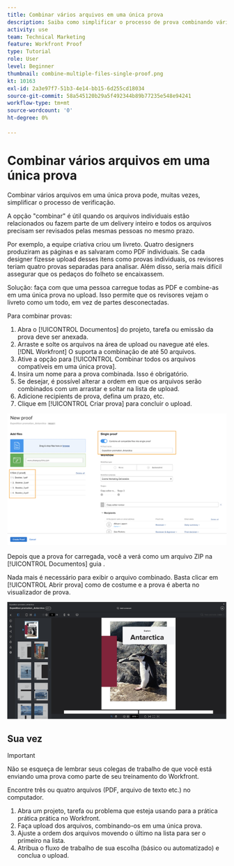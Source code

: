 ```yaml
---
title: Combinar vários arquivos em uma única prova
description: Saiba como simplificar o processo de prova combinando vários arquivos em uma única prova em [!DNL  Workfront].
activity: use
team: Technical Marketing
feature: Workfront Proof
type: Tutorial
role: User
level: Beginner
thumbnail: combine-multiple-files-single-proof.png
kt: 10163
exl-id: 2a3e97f7-51b3-4e14-bb15-6d255cd18034
source-git-commit: 58a545120b29a5f492344b89b77235e548e94241
workflow-type: tm+mt
source-wordcount: '0'
ht-degree: 0%

---
```


# Combinar vários arquivos em uma única prova

Combinar vários arquivos em uma única prova pode, muitas vezes, simplificar o processo de verificação.

A opção &quot;combinar&quot; é útil quando os arquivos individuais estão relacionados ou fazem parte de um delivery inteiro e todos os arquivos precisam ser revisados pelas mesmas pessoas no mesmo prazo.

Por exemplo, a equipe criativa criou um livreto. Quatro designers produziram as páginas e as salvaram como PDF individuais. Se cada designer fizesse upload desses itens como provas individuais, os revisores teriam quatro provas separadas para analisar. Além disso, seria mais difícil assegurar que os pedaços do folheto se encaixassem.

Solução: faça com que uma pessoa carregue todas as PDF e combine-as em uma única prova no upload. Isso permite que os revisores vejam o livreto como um todo, em vez de partes desconectadas.

Para combinar provas:

1. Abra o [!UICONTROL Documentos] do projeto, tarefa ou emissão da prova deve ser anexada.
2. Arraste e solte os arquivos na área de upload ou navegue até eles. [!DNL Workfront] O suporta a combinação de até 50 arquivos.
3. Ative a opção para [!UICONTROL Combinar todos os arquivos compatíveis em uma única prova].
4. Insira um nome para a prova combinada. Isso é obrigatório.
5. Se desejar, é possível alterar a ordem em que os arquivos serão combinados com um arrastar e soltar na lista de upload.
6. Adicione recipients de prova, defina um prazo, etc.
7. Clique em [!UICONTROL Criar prova] para concluir o upload.

![Uma imagem da [!UICONTROL Nova prova] com a lista de arquivos carregados e [!UICONTROL Prova única] seções destacadas.](assets/combine-proofs.png)

Depois que a prova for carregada, você a verá como um arquivo ZIP na [!UICONTROL Documentos] guia .

Nada mais é necessário para exibir o arquivo combinado. Basta clicar em [!UICONTROL Abrir prova] como de costume e a prova é aberta no visualizador de prova.

![Uma imagem do visualizador de prova com uma prova de várias páginas visível.](assets/combine-proofs-2.png)

## Sua vez

>[!IMPORTANT]
>
>Não se esqueça de lembrar seus colegas de trabalho de que você está enviando uma prova como parte de seu treinamento do Workfront.


Encontre três ou quatro arquivos (PDF, arquivo de texto etc.) no computador.

1. Abra um projeto, tarefa ou problema que esteja usando para a prática prática prática no Workfront.
1. Faça upload dos arquivos, combinando-os em uma única prova.
1. Ajuste a ordem dos arquivos movendo o último na lista para ser o primeiro na lista.
1. Atribua o fluxo de trabalho de sua escolha (básico ou automatizado) e conclua o upload.



<!--
##Learn more
* Create a multi-page proof
-->
